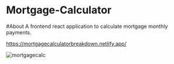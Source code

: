 # Mortgage-Calculator

#About 
A frontend react application to calculate mortgage monthly payments. 

https://mortgagecalculatorbreakdown.netlify.app/

![mortgagecalc](https://user-images.githubusercontent.com/61772510/220565832-66a0b32a-edbf-400b-8321-91c035d04986.gif)
